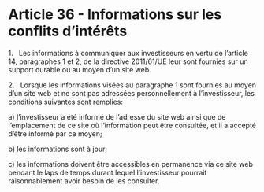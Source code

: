 # Article 36 - Informations sur les conflits d’intérêts


1.   Les informations à communiquer aux investisseurs en vertu de l’article 14, paragraphes 1 et 2, de la directive 2011/61/UE leur sont fournies sur un support durable ou au moyen d’un site web.

2.   Lorsque les informations visées au paragraphe 1 sont fournies au moyen d’un site web et ne sont pas adressées personnellement à l’investisseur, les conditions suivantes sont remplies:

a) l’investisseur a été informé de l’adresse du site web ainsi que de l’emplacement de ce site où l’information peut être consultée, et il a accepté d’être informé par ce moyen;

b) les informations sont à jour;

c) les informations doivent être accessibles en permanence via ce site web pendant le laps de temps durant lequel l’investisseur pourrait raisonnablement avoir besoin de les consulter.
